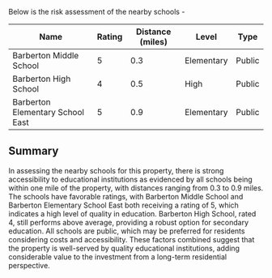 Below is the risk assessment of the nearby schools -

| Name                         | Rating | Distance (miles) | Level      | Type   |
|------------------------------|--------|------------------|------------|--------|
| Barberton Middle School      | 5      | 0.3              | Elementary | Public |
| Barberton High School        | 4      | 0.5              | High       | Public |
| Barberton Elementary School East | 5   | 0.9              | Elementary | Public |

## Summary

In assessing the nearby schools for this property, there is strong accessibility to educational institutions as evidenced by all schools being within one mile of the property, with distances ranging from 0.3 to 0.9 miles. The schools have favorable ratings, with Barberton Middle School and Barberton Elementary School East both receiving a rating of 5, which indicates a high level of quality in education. Barberton High School, rated 4, still performs above average, providing a robust option for secondary education. All schools are public, which may be preferred for residents considering costs and accessibility. These factors combined suggest that the property is well-served by quality educational institutions, adding considerable value to the investment from a long-term residential perspective.